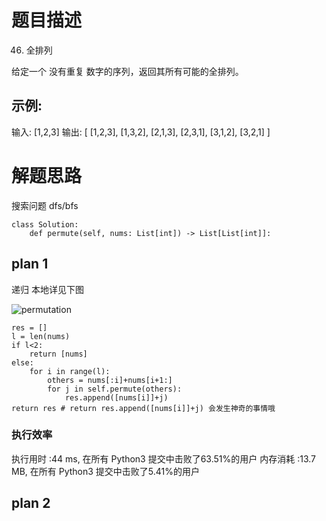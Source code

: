 # 题目描述
46. 全排列

给定一个 没有重复 数字的序列，返回其所有可能的全排列。

## 示例:

输入: [1,2,3]
输出:
[
  [1,2,3],
  [1,3,2],
  [2,1,3],
  [2,3,1],
  [3,1,2],
  [3,2,1]
]


# 解题思路
搜索问题 dfs/bfs

```
class Solution:
    def permute(self, nums: List[int]) -> List[List[int]]:
```

## plan 1
递归 本地详见下图

![permutation](https://github.com/yy474828423/letcode/tree/master/problems/resourses/permutation.png)
```
res = []
l = len(nums)
if l<2:
	return [nums]
else:
	for i in range(l):
		others = nums[:i]+nums[i+1:]
		for j in self.permute(others):
			res.append([nums[i]]+j)
return res # return res.append([nums[i]]+j) 会发生神奇的事情哦
```
### 执行效率
执行用时 :44 ms, 在所有 Python3 提交中击败了63.51%的用户
内存消耗 :13.7 MB, 在所有 Python3 提交中击败了5.41%的用户

## plan 2

